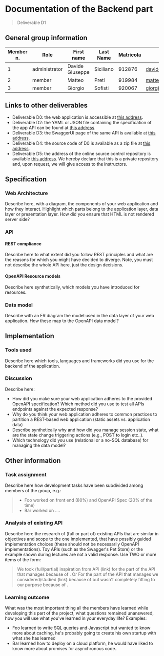 # Documentation of the Backend part
> Deliverable D1
## General group information
| Member n. | Role          | First name        | Last Name | Matricola | Email address                             |
|-----------|---------------|-------------------|-----------|-----------|-------------------------------------------|
| 1         | administrator | Davide Giuseppe   | Siciliano | 912876    | davidegiuseppe.siciliano@mail.polimi.it   |
| 2         | member        | Matteo            | Preti     | 919984    | matteo.preti@mail.polimi.it               |
| 3         | member        | Giorgio           | Sofisti   | 920067    | giorgio.sofisti@mail.polimi.it            |

## Links to other deliverables
- Deliverable D0: the web application is accessible at [this
address](https://hyp-preti-siciliano-sofisti.herokuapp.com/).
- Deliverable D2: the YAML or JSON file containing the specification
of the app API can be found at [this
address](https://hyp-preti-siciliano-sofisti.herokuapp.com/backend/spec.yaml).
- Deliverable D3: the SwaggerUI page of the same API is available at
[this address](https://hyp-preti-siciliano-sofisti.herokuapp.com/backend/swaggerui).
- Deliverable D4: the source code of D0 is available as a zip file at
[this address](https://hyp-preti-siciliano-sofisti.herokuapp.com/backend/app.zip).
- Deliverable D5: the address of the online source control repository
is available [this address](https://github.com/davidesiciliano/Hypermedia-PretiSicilianoSofisti). We hereby
declare that this is a private repository and, upon request, we will
give access to the instructors.

## Specification
### Web Architecture
Describe here, with a diagram, the components of your web application
and how they interact. Highlight which parts belong to the application
layer, data layer or presentation layer. How did you ensure that HTML is
not rendered server side?
### API
#### REST compliance
Describe here to what extent did you follow REST principles and what are
the reasons for which you might have decided to diverge. Note, you must
not describe the whole API here, just the design decisions.
#### OpenAPI Resource models
Describe here synthetically, which models you have introduced for
resources.
### Data model
Describe with an ER diagram the model used in the data layer of your web
application. How these map to the OpenAPI data model?

## Implementation
### Tools used
Describe here which tools, languages and frameworks did you use for the
backend of the application.
### Discussion
Describe here:
- How did you make sure your web application adheres to the provided
OpenAPI specification? Which method did you use to test all APIs
endpoints against the expected response?
- Why do you think your web application adheres to common practices to
partition a REST-based web application (static assets vs.
application data)
- Describe synthetically why and how did you manage session state,
what are the state change triggering actions (e.g., POST to login
etc..).
- Which technology did you use (relational or a no-SQL database) for
managing the data model?

## Other information
### Task assignment
Describe here how development tasks have been subdivided among members
of the group, e.g.:
> - Foo worked on front end (80%) and OpenAPI Spec (20% of the time)
> - Bar worked on ....
### Analysis of existing API
Describe here the research of (full or part of) existing APIs that are similar
in objectives and scope to the one implemented, that have possibly guided
implementation choices (these should not be necessarily OpenAPI
implementations). Toy APIs (such as the Swagger's Pet Store) or the example
shown during lectures are not a valid response.
Use TWO or more items of the form:
> We took (full/partial) inspiration from API <XYZ>(link) for the part of the
> API that manages <ABC> because of <REASON>.
Or
> For the part of the API that manages <ABC> we considered/studied <XYZ>(link)
> because of <REASON> but wasn't completely fitting to our purpose because of
> <REASON>.
>
### Learning outcome
What was the most important thing all the members have learned while
developing this part of the project, what questions remained unanswered,
how you will use what you've learned in your everyday life?
Examples:
- Foo learned to write SQL queries and Javascript but wanted to know
more about caching, he's probably going to create his own startup
with what she has learned
- Bar learned how to deploy on a cloud platform, he would have liked
to know more about promises for asynchronous code..
